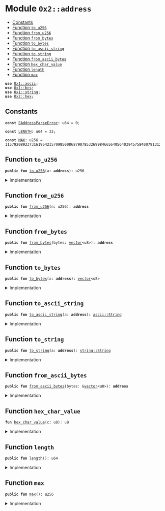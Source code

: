 
<a name="0x2_address"></a>

# Module `0x2::address`



-  [Constants](#@Constants_0)
-  [Function `to_u256`](#0x2_address_to_u256)
-  [Function `from_u256`](#0x2_address_from_u256)
-  [Function `from_bytes`](#0x2_address_from_bytes)
-  [Function `to_bytes`](#0x2_address_to_bytes)
-  [Function `to_ascii_string`](#0x2_address_to_ascii_string)
-  [Function `to_string`](#0x2_address_to_string)
-  [Function `from_ascii_bytes`](#0x2_address_from_ascii_bytes)
-  [Function `hex_char_value`](#0x2_address_hex_char_value)
-  [Function `length`](#0x2_address_length)
-  [Function `max`](#0x2_address_max)


<pre><code><b>use</b> <a href="../../dependencies/move-stdlib/ascii.md#0x1_ascii">0x1::ascii</a>;
<b>use</b> <a href="../../dependencies/move-stdlib/bcs.md#0x1_bcs">0x1::bcs</a>;
<b>use</b> <a href="../../dependencies/move-stdlib/string.md#0x1_string">0x1::string</a>;
<b>use</b> <a href="../../dependencies/sui-framework/hex.md#0x2_hex">0x2::hex</a>;
</code></pre>



<a name="@Constants_0"></a>

## Constants


<a name="0x2_address_EAddressParseError"></a>



<pre><code><b>const</b> <a href="../../dependencies/sui-framework/address.md#0x2_address_EAddressParseError">EAddressParseError</a>: u64 = 0;
</code></pre>



<a name="0x2_address_LENGTH"></a>



<pre><code><b>const</b> <a href="../../dependencies/sui-framework/address.md#0x2_address_LENGTH">LENGTH</a>: u64 = 32;
</code></pre>



<a name="0x2_address_MAX"></a>



<pre><code><b>const</b> <a href="../../dependencies/sui-framework/address.md#0x2_address_MAX">MAX</a>: u256 = 115792089237316195423570985008687907853269984665640564039457584007913129639935;
</code></pre>



<a name="0x2_address_to_u256"></a>

## Function `to_u256`



<pre><code><b>public</b> <b>fun</b> <a href="../../dependencies/sui-framework/address.md#0x2_address_to_u256">to_u256</a>(a: <b>address</b>): u256
</code></pre>



<details>
<summary>Implementation</summary>


<pre><code><b>public</b> <b>native</b> <b>fun</b> <a href="../../dependencies/sui-framework/address.md#0x2_address_to_u256">to_u256</a>(a: <b>address</b>): u256;
</code></pre>



</details>

<a name="0x2_address_from_u256"></a>

## Function `from_u256`



<pre><code><b>public</b> <b>fun</b> <a href="../../dependencies/sui-framework/address.md#0x2_address_from_u256">from_u256</a>(n: u256): <b>address</b>
</code></pre>



<details>
<summary>Implementation</summary>


<pre><code><b>public</b> <b>native</b> <b>fun</b> <a href="../../dependencies/sui-framework/address.md#0x2_address_from_u256">from_u256</a>(n: u256): <b>address</b>;
</code></pre>



</details>

<a name="0x2_address_from_bytes"></a>

## Function `from_bytes`



<pre><code><b>public</b> <b>fun</b> <a href="../../dependencies/sui-framework/address.md#0x2_address_from_bytes">from_bytes</a>(bytes: <a href="../../dependencies/move-stdlib/vector.md#0x1_vector">vector</a>&lt;u8&gt;): <b>address</b>
</code></pre>



<details>
<summary>Implementation</summary>


<pre><code><b>public</b> <b>native</b> <b>fun</b> <a href="../../dependencies/sui-framework/address.md#0x2_address_from_bytes">from_bytes</a>(bytes: <a href="../../dependencies/move-stdlib/vector.md#0x1_vector">vector</a>&lt;u8&gt;): <b>address</b>;
</code></pre>



</details>

<a name="0x2_address_to_bytes"></a>

## Function `to_bytes`



<pre><code><b>public</b> <b>fun</b> <a href="../../dependencies/sui-framework/address.md#0x2_address_to_bytes">to_bytes</a>(a: <b>address</b>): <a href="../../dependencies/move-stdlib/vector.md#0x1_vector">vector</a>&lt;u8&gt;
</code></pre>



<details>
<summary>Implementation</summary>


<pre><code><b>public</b> <b>fun</b> <a href="../../dependencies/sui-framework/address.md#0x2_address_to_bytes">to_bytes</a>(a: <b>address</b>): <a href="../../dependencies/move-stdlib/vector.md#0x1_vector">vector</a>&lt;u8&gt; {
    <a href="../../dependencies/move-stdlib/bcs.md#0x1_bcs_to_bytes">bcs::to_bytes</a>(&a)
}
</code></pre>



</details>

<a name="0x2_address_to_ascii_string"></a>

## Function `to_ascii_string`



<pre><code><b>public</b> <b>fun</b> <a href="../../dependencies/sui-framework/address.md#0x2_address_to_ascii_string">to_ascii_string</a>(a: <b>address</b>): <a href="../../dependencies/move-stdlib/ascii.md#0x1_ascii_String">ascii::String</a>
</code></pre>



<details>
<summary>Implementation</summary>


<pre><code><b>public</b> <b>fun</b> <a href="../../dependencies/sui-framework/address.md#0x2_address_to_ascii_string">to_ascii_string</a>(a: <b>address</b>): <a href="../../dependencies/move-stdlib/ascii.md#0x1_ascii_String">ascii::String</a> {
    <a href="../../dependencies/move-stdlib/ascii.md#0x1_ascii_string">ascii::string</a>(<a href="../../dependencies/sui-framework/hex.md#0x2_hex_encode">hex::encode</a>(<a href="../../dependencies/sui-framework/address.md#0x2_address_to_bytes">to_bytes</a>(a)))
}
</code></pre>



</details>

<a name="0x2_address_to_string"></a>

## Function `to_string`



<pre><code><b>public</b> <b>fun</b> <a href="../../dependencies/sui-framework/address.md#0x2_address_to_string">to_string</a>(a: <b>address</b>): <a href="../../dependencies/move-stdlib/string.md#0x1_string_String">string::String</a>
</code></pre>



<details>
<summary>Implementation</summary>


<pre><code><b>public</b> <b>fun</b> <a href="../../dependencies/sui-framework/address.md#0x2_address_to_string">to_string</a>(a: <b>address</b>): <a href="../../dependencies/move-stdlib/string.md#0x1_string_String">string::String</a> {
    <a href="../../dependencies/move-stdlib/string.md#0x1_string_from_ascii">string::from_ascii</a>(<a href="../../dependencies/sui-framework/address.md#0x2_address_to_ascii_string">to_ascii_string</a>(a))
}
</code></pre>



</details>

<a name="0x2_address_from_ascii_bytes"></a>

## Function `from_ascii_bytes`



<pre><code><b>public</b> <b>fun</b> <a href="../../dependencies/sui-framework/address.md#0x2_address_from_ascii_bytes">from_ascii_bytes</a>(bytes: &<a href="../../dependencies/move-stdlib/vector.md#0x1_vector">vector</a>&lt;u8&gt;): <b>address</b>
</code></pre>



<details>
<summary>Implementation</summary>


<pre><code><b>public</b> <b>fun</b> <a href="../../dependencies/sui-framework/address.md#0x2_address_from_ascii_bytes">from_ascii_bytes</a>(bytes: &<a href="../../dependencies/move-stdlib/vector.md#0x1_vector">vector</a>&lt;u8&gt;): <b>address</b> {
    <b>assert</b>!(<a href="../../dependencies/move-stdlib/vector.md#0x1_vector_length">vector::length</a>(bytes) == 64, <a href="../../dependencies/sui-framework/address.md#0x2_address_EAddressParseError">EAddressParseError</a>);
    <b>let</b> hex_bytes = <a href="../../dependencies/move-stdlib/vector.md#0x1_vector">vector</a>[];
    <b>let</b> i = 0;
    <b>while</b> (i &lt; 64) {
        <b>let</b> hi = <a href="../../dependencies/sui-framework/address.md#0x2_address_hex_char_value">hex_char_value</a>(*<a href="../../dependencies/move-stdlib/vector.md#0x1_vector_borrow">vector::borrow</a>(bytes, i));
        <b>let</b> lo = <a href="../../dependencies/sui-framework/address.md#0x2_address_hex_char_value">hex_char_value</a>(*<a href="../../dependencies/move-stdlib/vector.md#0x1_vector_borrow">vector::borrow</a>(bytes, i + 1));
        <a href="../../dependencies/move-stdlib/vector.md#0x1_vector_push_back">vector::push_back</a>(&<b>mut</b> hex_bytes, (hi &lt;&lt; 4) | lo);
        i = i + 2;
    };
    <a href="../../dependencies/sui-framework/address.md#0x2_address_from_bytes">from_bytes</a>(hex_bytes)
}
</code></pre>



</details>

<a name="0x2_address_hex_char_value"></a>

## Function `hex_char_value`



<pre><code><b>fun</b> <a href="../../dependencies/sui-framework/address.md#0x2_address_hex_char_value">hex_char_value</a>(c: u8): u8
</code></pre>



<details>
<summary>Implementation</summary>


<pre><code><b>fun</b> <a href="../../dependencies/sui-framework/address.md#0x2_address_hex_char_value">hex_char_value</a>(c: u8): u8 {
    <b>if</b> (c &gt;= 48 && c &lt;= 57) c - 48 // 0-9
    <b>else</b> <b>if</b> (c &gt;= 65 && c &lt;= 70) c - 55 // A-F
    <b>else</b> <b>if</b> (c &gt;= 97 && c &lt;= 102) c - 87 // a-f
    <b>else</b> <b>abort</b> <a href="../../dependencies/sui-framework/address.md#0x2_address_EAddressParseError">EAddressParseError</a>
}
</code></pre>



</details>

<a name="0x2_address_length"></a>

## Function `length`



<pre><code><b>public</b> <b>fun</b> <a href="../../dependencies/sui-framework/address.md#0x2_address_length">length</a>(): u64
</code></pre>



<details>
<summary>Implementation</summary>


<pre><code><b>public</b> <b>fun</b> <a href="../../dependencies/sui-framework/address.md#0x2_address_length">length</a>(): u64 {
    <a href="../../dependencies/sui-framework/address.md#0x2_address_LENGTH">LENGTH</a>
}
</code></pre>



</details>

<a name="0x2_address_max"></a>

## Function `max`



<pre><code><b>public</b> <b>fun</b> <a href="../../dependencies/sui-framework/address.md#0x2_address_max">max</a>(): u256
</code></pre>



<details>
<summary>Implementation</summary>


<pre><code><b>public</b> <b>fun</b> <a href="../../dependencies/sui-framework/address.md#0x2_address_max">max</a>(): u256 {
    <a href="../../dependencies/sui-framework/address.md#0x2_address_MAX">MAX</a>
}
</code></pre>



</details>
